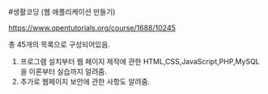 #생활코딩 (웹 애플리케이션 만들기)

https://www.opentutorials.org/course/1688/10245

총 45개의 목록으로 구성되어있음.

1. 프로그램 설치부터 웹 페이지 제작에 관한 HTML,CSS,JavaScript,PHP,MySQL을 이론부터 실습까지 알려줌.
2. 추가로 웹페이지 보안에 관한 사항도 알려줌.
